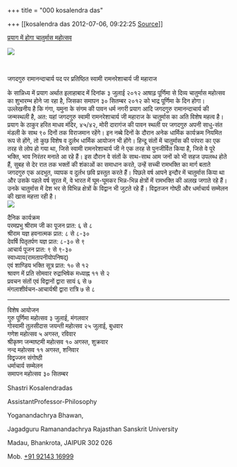 +++
title = "000 kosalendra das"

+++
[[kosalendra das	2012-07-06, 09:22:25 [Source](https://groups.google.com/g/bvparishat/c/-MJeElyEJG0)]]





[प्रयाग में होगा चातुर्मास महोत्सव](http://swamiramnareshacharya.blogspot.in/2012/06/blog-post_25.html)  

[![](https://1.bp.blogspot.com/-vcVjEot9cbQ/T-kqQfXtQVI/AAAAAAAAARE/aR-y4ucAyXc/s640/DSC01734.JPG)](http://1.bp.blogspot.com/-vcVjEot9cbQ/T-kqQfXtQVI/AAAAAAAAARE/aR-y4ucAyXc/s1600/DSC01734.JPG)

  

[  
](http://1.bp.blogspot.com/-oK9GbG-e5qA/T-kqXAixzjI/AAAAAAAAARM/haKn4k_BxoM/s1600/DSC01733.JPG)

जगदगुरु रामानन्दाचार्य पद पर प्रतिष्ठित स्वामी रामनरेशाचार्य जी महाराज

के सान्निध्य में प्रयाग अर्थात इलाहाबाद में दिनांक ३ जुलाई २०१२ आषाढ़ पूर्णिमा से दिव्य चातुर्मास महोत्सव का शुभारम्भ होने जा रहा है, जिसका समापन ३० सितम्बर २०१२ को भाद्र पूर्णिमा के दिन होगा।  
उल्लेखनीय है कि गंगा, यमुना के संगम की पावन धर्म नगरी प्रयाग आदि जगदगुरु रामानन्दाचार्य की जन्मस्थली है, अत: यहां जगदगुरु स्वामी रामनरेशाचार्य जी महाराज के चातुर्मास का अति विशेष महत्व है। प्रयाग के ठाकुर हरित माधव मंदिर, ४५/४२, मोरी दारागंज की पावन स्थली पर जगदगुरु अपनी साधु-संत मंडली के साथ ९० दिनों तक विराजमान रहेंगे। इन नब्बे दिनों के दौरान अनेक धार्मिक कार्यक्रम नियमित रूप से होंगे, तो कुछ विशेष व दुर्लभ धार्मिक आयोजन भी होंगे। हिन्दू संतों में चातुर्मास की परंपरा का एक तरह से लोप हो गया था, जिसे स्वामी रामनरेशाचार्य जी ने एक तरह से पुनजीर्वित किया है, जिसे वे पूरे भक्ति, भाव निरंतर मनाते आ रहे हैं। इस दौरान वे संतों के साथ-साथ आम जनों को भी सहज उपलब्ध होते हैं, सुबह से देर रात तक भक्तों की शंकाओं का समाधान करते, उन्हें सच्ची रामभक्ति का मार्ग बताते जगदगुरु एक अदभुत, व्यापक व दुर्लभ छवि प्रस्तुत करते हैं। पिछले वर्ष आपने इन्दौर में चातुर्मास किया था और उसके पहले वर्ष सूरत में, वे भारत में घूम-घूमकर भिन्न-भिन्न क्षेत्रों में रामभक्ति की अलख जगाते रहे हैं। उनके चातुर्मास में देश भर से विभिन्न क्षेत्रों के विद्वान भी जुटते रहे हैं। विद्वतजन गोष्ठी और धर्माचार्य सम्मेलन की खास महत्ता रही है।  
[![](https://1.bp.blogspot.com/-oK9GbG-e5qA/T-kqXAixzjI/AAAAAAAAARM/haKn4k_BxoM/s640/DSC01733.JPG)](http://1.bp.blogspot.com/-oK9GbG-e5qA/T-kqXAixzjI/AAAAAAAAARM/haKn4k_BxoM/s1600/DSC01733.JPG)  
  
दैनिक कार्यक्रम  
परमप्रभु श्रीराम जी का पूजन प्रात: ६ से ८  
श्रीराम यज्ञ हवनात्मक     प्रात: ८ से ८-३०  
देवर्षि पितृतर्पण यज्ञ  प्रात: ८-३० से ९  
आचार्य पूजन  प्रात: ९ से ९-३०  
स्वाध्याय(रामतापनीयोपनिषद्)  
एवं शाण्डिय भक्ति सूत्र प्रात: १० से १२  
श्रावण में प्रति सोमवार रुद्राभिषेक  मध्याह्न ११ से २  
प्रवचन संतों एवं विद्वानों द्वारा सायं ६ से ७  
मंगलाशीर्वचन-आचार्यश्री द्वारा रात्रि ७ से ८  
  
---------  
विशेष आयोजन  
गुरु पूर्णिमा महोत्सव        ३ जुलाई, मंगलवार  
गोस्वामी तुलसीदास जयन्ती महोत्सव  २५ जुलाई, बुधवार  
गणेश महोत्सव          ५ अगस्त, रविवार  
श्रीकृष्ण जन्माष्टमी महोत्सव   १० अगस्त, शुक्रवार  
नन्द महोत्सव           ११ अगस्त, शनिवार  
विद्वज्जन संगोष्ठी  
धर्माचार्य सम्मेलन  
समापन महोत्सव    ३० सितम्बर



  

Shastri Kosalendradas

AssistantProfessor-Philosophy

Yoganandachrya Bhawan,

Jagadguru Ramanandachrya Rajasthan Sanskrit University

Madau, Bhankrota, JAIPUR 302 026

Mob. [+91 92143 16999](tel:+91%2092143%2016999)

  

  
  

